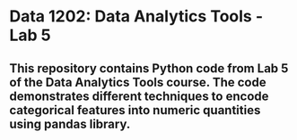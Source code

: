 # Data 1202: Data Analytics Tools - Lab 5

## This repository contains Python code from Lab 5 of the Data Analytics Tools course. The code demonstrates different techniques to encode categorical features into numeric quantities using pandas library.
